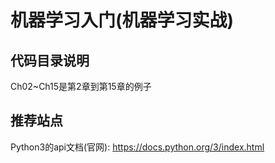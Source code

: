 # 机器学习入门(机器学习实战)

## 代码目录说明
Ch02~Ch15是第2章到第15章的例子

## 推荐站点
Python3的api文档(官网): https://docs.python.org/3/index.html 
